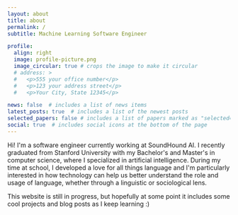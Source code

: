 ```yaml
---
layout: about
title: about
permalink: /
subtitle: Machine Learning Software Engineer

profile:
  align: right
  image: profile-picture.png
  image_circular: true # crops the image to make it circular
  # address: >
  #   <p>555 your office number</p>
  #   <p>123 your address street</p>
  #   <p>Your City, State 12345</p>

news: false  # includes a list of news items
latest_posts: true  # includes a list of the newest posts
selected_papers: false # includes a list of papers marked as "selected={true}"
social: true  # includes social icons at the bottom of the page
---
```


Hi! I'm a software engineer currently working at SoundHound AI. I recently graduated from Stanford University with my Bachelor's and Master's in computer science, where I specialized in artificial intelligence. During my time at school, I developed a love for all things language and I'm particularly interested in how technology can help us better understand the role and usage of language, whether through a linguistic or sociological lens. 

This website is still in progress, but hopefully at some point it includes some cool projects and blog posts as I keep learning :) 
